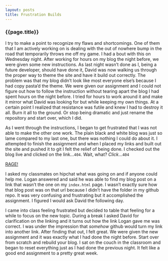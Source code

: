 ```yaml
---
layout: posts
title: Frustration Builds
---
```

### {{page.title}}


I try to make a point to recognize my flaws and shortcomings. One of them that I am actively working on is dealing with the out of nowhere bump in the road that temporarily throws me off my game. I had a bout with this on Wednesday night. After working for hours on my blog the night before, we were given some new instructions. As last night wasn’t done as I, being a future developer, should have done it, David was now walking us through the proper way to theme the site and have it build out correctly. The problem was that my blog didn’t look like most everyone else’s because I had copy pasta’d the theme. We were given our assignment and I could not figure out how to follow the instruction without tearing apart the blog I had spent hours on the night before. I tried for hours to work around it and make it mirror what David was looking for but while keeping my own things. At a certain point I realized that resistance was futile and knew I had to destroy it all. Burn it all to the ground. Or stop being dramatic and just rename the repository and start over, which I did.

As I went through the instructions, I began to get frustrated that I was not able to make the other one work. The plain black and white blog was just so lame compared to my last one, but there was nothing I could do about it. I attempted to finish the assignment and when I placed my links and built out the site and pushed it to git I felt the relief of being done. I checked out the blog live and clicked on the link…```404```. Wait, what? _Click_…```404```

[RAGE!](http://cdn.gifbay.com/2012/10/nerd_rage-7546.gif)



I asked my classmates on hipchat what was going on and if anyone could help me. Logan answered and said he was able to find my blog post on a link that wasn’t the one on my ```index.html``` page. I wasn’t exactly sure how that blog post was on that url because I didn’t have the folder in my github repo. It was very confusing and frustrating but it accomplished the assignment. I figured I would ask David the following day.


I came into class feeling frustrated but decided to table that feeling for a while to focus on the new topic. During a break I asked David for clarification on the linking and it turns out how the link Logan gave me was correct. I was under the impression that *somehow* github would turn my link into another link. After finding that out, I felt great. We were given the new assignment and it was exactly what I had done the night before. Start over from scratch and rebuild your blog. I sat on the couch in the classroom and began to reset everything just as I had done the previous night. It felt like a good end assignment to a pretty great week.
